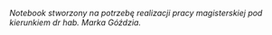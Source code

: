 *Notebook stworzony na potrzebę realizacji pracy magisterskiej pod kierunkiem dr hab. Marka Góździa.*